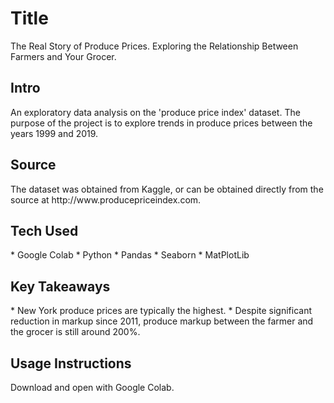 <h1> Title </h1>
The Real Story of Produce Prices. Exploring the Relationship Between Farmers and Your Grocer.

<h2> Intro </h2>
An exploratory data analysis on the 'produce price index' dataset. The purpose of the project is to explore trends in produce prices between the years 1999 and 2019. 

<h2> Source </h2>
The dataset was obtained from Kaggle, or can be obtained directly from the source at http://www.producepriceindex.com.

<h2>Tech Used</h2>
* Google Colab
* Python
* Pandas
* Seaborn
* MatPlotLib

<h2> Key Takeaways </h2>
* New York produce prices are typically the highest.
* Despite significant reduction in markup since 2011, produce markup between the farmer and the grocer is still around 200%.

<h2> Usage Instructions </h2>
Download and open with Google Colab. 
